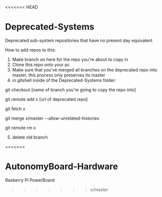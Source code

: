 <<<<<<< HEAD
# Deprecated-Systems
 Deprecated sub-system repositories that have no present day equivalent

How to add repos to this: 

1) Make branch on here for the repo you're about to copy in
2) Clone this repo onto your pc
3) Make sure that you've merged all branches on the deprecated repo into master, this process only preserves its master
4) in gitshell inside of the Deprecated-Systems folder:

git checkout [name of branch you're going to copy the repo into]

git remote add x [url of deprecated repo]

git fetch x

git merge x/master --allow-unrelated-histories

git remote rm x

5) delete old branch

=======
# AutonomyBoard-Hardware
Rasberry Pi PowerBoard
>>>>>>> x/master
